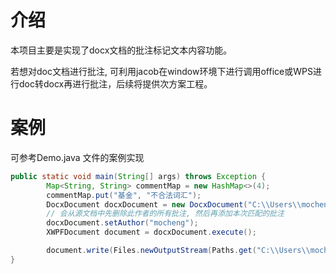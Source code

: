 # 介绍

本项目主要是实现了docx文档的批注标记文本内容功能。

若想对doc文档进行批注, 可利用jacob在window环境下进行调用office或WPS进行doc转docx再进行批注，后续将提供次方案工程。



# 案例

可参考Demo.java 文件的案例实现



```Java
public static void main(String[] args) throws Exception {
        Map<String, String> commentMap = new HashMap<>(4);
        commentMap.put("基金", "不合法词汇");
        DocxDocument docxDocument = new DocxDocument("C:\\Users\\mocheng\\Desktop\\test\\test.docx", commentMap);
        // 会从源文档中先删除此作者的所有批注, 然后再添加本次匹配的批注
        docxDocument.setAuthor("mocheng");
        XWPFDocument document = docxDocument.execute();

        document.write(Files.newOutputStream(Paths.get("C:\\Users\\mocheng\\Desktop\\test\\test-11.docx")));
}
```

